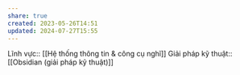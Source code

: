 ```yaml
---
share: true
created: 2023-05-26T14:51
updated: 2024-07-27T15:55
---
```

Lĩnh vực:: [[Hệ thống thông tin & công cụ nghĩ]]
Giải pháp kỹ thuật:: [[Obsidian (giải pháp kỹ thuật)]]